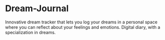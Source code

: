 # Dream-Journal

Innovative dream tracker that lets you log your dreams in a personal space where you can reflect about your feelings and emotions. Digital diary, with a specialization in dreams.



